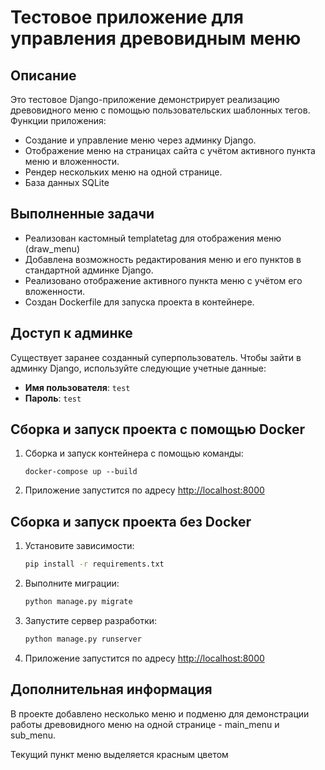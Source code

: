 # Тестовое приложение для управления древовидным меню

## Описание

Это тестовое Django-приложение демонстрирует реализацию древовидного меню с помощью пользовательских шаблонных тегов. Функции приложения:

- Создание и управление меню через админку Django.
- Отображение меню на страницах сайта с учётом активного пункта меню и вложенности.
- Рендер нескольких меню на одной странице.
- База данных SQLite

## Выполненные задачи

- Реализован кастомный templatetag для отображения меню (draw_menu)
- Добавлена возможность редактирования меню и его пунктов в стандартной админке Django.
- Реализовано отображение активного пункта меню с учётом его вложенности.
- Создан Dockerfile для запуска проекта в контейнере.

## Доступ к админке

Существует заранее созданный суперпользователь. Чтобы зайти в админку Django, используйте следующие учетные данные:

- **Имя пользователя**: `test`
- **Пароль**: `test`

## Сборка и запуск проекта с помощью Docker

1. Сборка и запуск контейнера с помощью команды:
    ```
    docker-compose up --build
    ```

2. Приложение запустится по адресу [http://localhost:8000](http://localhost:8000)

## Сборка и запуск проекта без Docker


1. Установите зависимости:
    ```bash
    pip install -r requirements.txt
    ```

2. Выполните миграции:
    ```bash
    python manage.py migrate
    ```

3. Запустите сервер разработки:
    ```bash
    python manage.py runserver
    ```

4. Приложение запустится по адресу [http://localhost:8000](http://localhost:8000)

## Дополнительная информация

В проекте добавлено несколько меню и подменю для демонстрации работы древовидного меню на одной странице - main_menu и 
sub_menu.

Текущий пункт меню выделяется красным цветом
